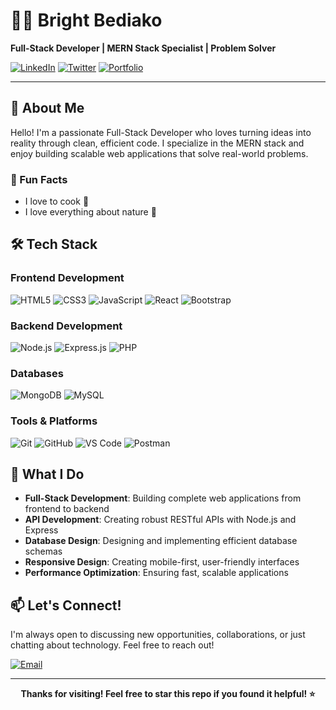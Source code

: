 # 👨‍💻 Bright Bediako

**Full-Stack Developer | MERN Stack Specialist | Problem Solver**

[![LinkedIn](https://img.shields.io/badge/LinkedIn-0077B5?style=for-the-badge&logo=linkedin&logoColor=white)](https://www.linkedin.com/in/brightbediako/)
[![Twitter](https://img.shields.io/badge/Twitter-1DA1F2?style=for-the-badge&logo=twitter&logoColor=white)](https://twitter.com/brightBediakoh)
[![Portfolio](https://img.shields.io/badge/Portfolio-FF5722?style=for-the-badge&logo=todoist&logoColor=white)](https://brightbediako.netlify.app/)

---

## 🚀 About Me

Hello! I'm a passionate Full-Stack Developer who loves turning ideas into reality through clean, efficient code. I specialize in the MERN stack and enjoy building scalable web applications that solve real-world problems.

### 🎈 Fun Facts

- I love to cook 🍳
- I love everything about nature 🌿


## 🛠️ Tech Stack

### **Frontend Development**

![HTML5](https://img.shields.io/badge/HTML5-E34F26?style=for-the-badge&logo=html5&logoColor=white)
![CSS3](https://img.shields.io/badge/CSS3-1572B6?style=for-the-badge&logo=css3&logoColor=white)
![JavaScript](https://img.shields.io/badge/JavaScript-F7DF1E?style=for-the-badge&logo=javascript&logoColor=black)
![React](https://img.shields.io/badge/React-20232A?style=for-the-badge&logo=react&logoColor=61DAFB)
![Bootstrap](https://img.shields.io/badge/Bootstrap-563D7C?style=for-the-badge&logo=bootstrap&logoColor=white)

### **Backend Development**

![Node.js](https://img.shields.io/badge/Node.js-43853D?style=for-the-badge&logo=node.js&logoColor=white)
![Express.js](https://img.shields.io/badge/Express.js-404D59?style=for-the-badge&logo=express&logoColor=white)
![PHP](https://img.shields.io/badge/PHP-777BB4?style=for-the-badge&logo=php&logoColor=white)

### **Databases**

![MongoDB](https://img.shields.io/badge/MongoDB-4EA94B?style=for-the-badge&logo=mongodb&logoColor=white)
![MySQL](https://img.shields.io/badge/MySQL-4479A1?style=for-the-badge&logo=mysql&logoColor=white)

### **Tools & Platforms**

![Git](https://img.shields.io/badge/Git-F05032?style=for-the-badge&logo=git&logoColor=white)
![GitHub](https://img.shields.io/badge/GitHub-100000?style=for-the-badge&logo=github&logoColor=white)
![VS Code](https://img.shields.io/badge/VS_Code-007ACC?style=for-the-badge&logo=visual-studio-code&logoColor=white)
![Postman](https://img.shields.io/badge/Postman-FF6C37?style=for-the-badge&logo=postman&logoColor=white)


## 🎯 What I Do

- **Full-Stack Development**: Building complete web applications from frontend to backend
- **API Development**: Creating robust RESTful APIs with Node.js and Express
- **Database Design**: Designing and implementing efficient database schemas
- **Responsive Design**: Creating mobile-first, user-friendly interfaces
- **Performance Optimization**: Ensuring fast, scalable applications


## 📫 Let's Connect!

I'm always open to discussing new opportunities, collaborations, or just chatting about technology. Feel free to reach out!

[![Email](https://img.shields.io/badge/Email-bright.bediako.dev%40gmail.com-D14836?style=for-the-badge&logo=gmail&logoColor=white)](mailto:bright.bediako.dev@gmail.com)

---

<div align="center">
  
  **Thanks for visiting! Feel free to star this repo if you found it helpful! ⭐**
  
</div>
